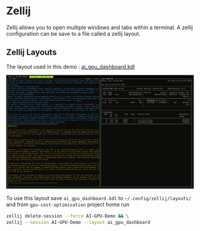 # Zellij

Zellij allows you to open multiple windows and tabs within a terminal. A zellij configuration can be save to a file called a zellij layout.

## Zellij Layouts

The layout used in this demo : [ai_gpu_dashboard.kdl](ai_gpu_dashboard.kdl)

![Zellij Layout](../images/zellij.png)

To use this layout save `ai_gpu_dashboard.kdl` to `~/.config/zellij/layouts/` and from `gpu-cost-optimisation` project home run  

```bash
zellij delete-session --force AI-GPU-Demo && \
zellij --session AI-GPU-Demo --layout ai_gpu_dashboard
```